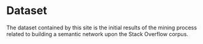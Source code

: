 
# Dataset
The dataset contained by this site is the initial results of the mining process related to building a semantic network upon the Stack Overflow corpus. 


